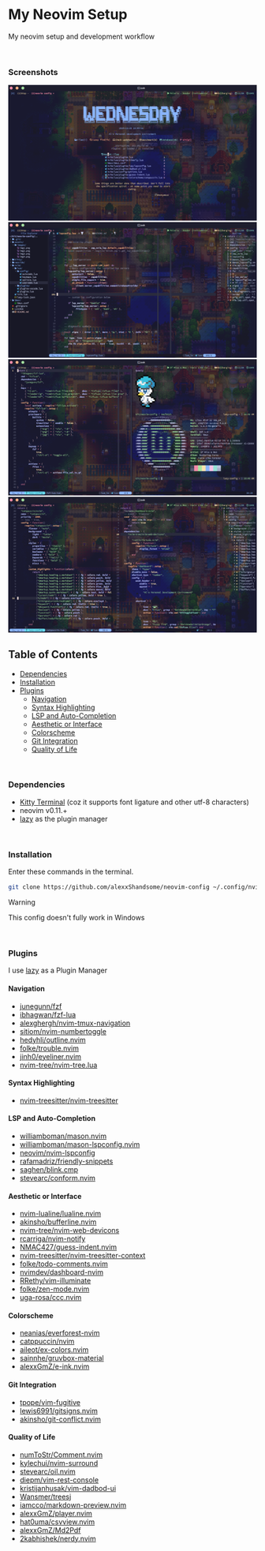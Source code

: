 # My Neovim Setup

My neovim setup and development workflow

&nbsp;

### Screenshots

![image1](./assets/images/img1.png)
![image2](./assets/images/img2.png)
![image3](./assets/images/img3.png)
![image4](./assets/images/img4.png)

## Table of Contents

* [Dependencies](#dependencies)
* [Installation](#installation)
* [Plugins](#plugins)
   + [Navigation](#navigation)
   + [Syntax Highlighting](#syntax-highlighting)
   + [LSP and Auto-Completion](#lsp-and-auto-completion)
   + [Aesthetic or Interface](#aesthetic-or-interface)
   + [Colorscheme](#colorscheme)
   + [Git Integration](#git-integration)
   + [Quality of Life](#quality-of-life)

&nbsp;

### Dependencies

* [Kitty Terminal](https://github.com/kovidgoyal/kitty) (coz it supports font ligature and
other utf-8 characters)
* neovim v0.11.+
* [lazy](https://github.com/folke/lazy.nvim) as the plugin manager

&nbsp;

### Installation

Enter these commands in the terminal.
```bash
git clone https://github.com/alexxShandsome/neovim-config ~/.config/nvim
```

> [!WARNING]
> This config doesn't fully work in Windows

&nbsp;

### Plugins

I use [lazy](https://github.com/folke/lazy.nvim) as a Plugin Manager

#### Navigation

* [junegunn/fzf](https://github.com/junegunn/fzf)
* [ibhagwan/fzf-lua](https://github.com/ibhagwan/fzf-lua)
* [alexghergh/nvim-tmux-navigation](https://github.com/alexghergh/nvim-tmux-navigation)
* [sitiom/nvim-numbertoggle](https://github.com/sitiom/nvim-numbertoggle)
* [hedyhli/outline.nvim](https://github.com/hedyhli/outline.nvim)
* [folke/trouble.nvim](https://github.com/folke/trouble.nvim)
* [jinh0/eyeliner.nvim](https://github.com/jinh0/eyeliner.nvim)
* [nvim-tree/nvim-tree.lua](https://github.com/nvim-tree/nvim-tree.lua)

#### Syntax Highlighting

* [nvim-treesitter/nvim-treesitter](https://github.com/nvim-treesitter/nvim-treesitter)

#### LSP and Auto-Completion

* [williamboman/mason.nvim](https://github.com/williamboman/mason.nvim)
* [williamboman/mason-lspconfig.nvim](https://github.com/williamboman/mason-lspconfig.nvim)
* [neovim/nvim-lspconfig](https://github.com/neovim/nvim-lspconfig)
* [rafamadriz/friendly-snippets](https://github.com/rafamadriz/friendly-snippets)
* [saghen/blink.cmp](https://github.com/Saghen/blink.cmp)
* [stevearc/conform.nvim](https://github.com/stevearc/conform.nvim)

#### Aesthetic or Interface

* [nvim-lualine/lualine.nvim](https://github.com/nvim-lualine/lualine.nvim)
* [akinsho/bufferline.nvim](https://github.com/akinsho/bufferline.nvim)
* [nvim-tree/nvim-web-devicons](https://github.com/nvim-tree/nvim-web-devicons)
* [rcarriga/nvim-notify](https://github.com/rcarriga/nvim-notify)
* [NMAC427/guess-indent.nvim](https://github.com/NMAC427/guess-indent.nvim)
* [nvim-treesitter/nvim-treesitter-context](https://github.com/nvim-treesitter/nvim-treesitter-context)
* [folke/todo-comments.nvim](https://github.com/folke/todo-comments.nvim)
* [nvimdev/dashboard-nvim](https://github.com/nvimdev/dashboard-nvim)
* [RRethy/vim-illuminate](https://github.com/RRethy/vim-illuminate)
* [folke/zen-mode.nvim](https://github.com/folke/zen-mode.nvim)
* [uga-rosa/ccc.nvim](https://github.com/uga-rosa/ccc.nvim)

#### Colorscheme

* [neanias/everforest-nvim](https://github.com/neanias/everforest-nvim)
* [catppuccin/nvim](https://github.com/catppuccin/nvim)
* [aileot/ex-colors.nvim](https://github.com/aileot/ex-colors.nvim)
* [sainnhe/gruvbox-material](https://github.com/sainnhe/gruvbox-material)
* [alexxGmZ/e-ink.nvim](https://github.com/alexxGmZ/e-ink.nvim)

#### Git Integration

* [tpope/vim-fugitive](https://github.com/tpope/vim-fugitive)
* [lewis6991/gitsigns.nvim](https://github.com/lewis6991/gitsigns.nvim)
* [akinsho/git-conflict.nvim](https://github.com/akinsho/git-conflict.nvim)

#### Quality of Life

* [numToStr/Comment.nvim](https://github.com/numToStr/Comment.nvim)
* [kylechui/nvim-surround](https://github.com/kylechui/nvim-surround)
* [stevearc/oil.nvim](https://github.com/stevearc/oil.nvim)
* [diepm/vim-rest-console](https://github.com/diepm/vim-rest-console)
* [kristijanhusak/vim-dadbod-ui](https://github.com/kristijanhusak/vim-dadbod-ui)
* [Wansmer/treesj](https://github.com/Wansmer/treesj)
* [iamcco/markdown-preview.nvim](https://github.com/iamcco/markdown-preview.nvim)
* [alexxGmZ/player.nvim](https://github.com/alexxGmZ/player.nvim)
* [hat0uma/csvview.nvim](https://github.com/hat0uma/csvview.nvim)
* [alexxGmZ/Md2Pdf](https://github.com/alexxGmZ/Md2Pdf)
* [2kabhishek/nerdy.nvim](https://github.com/2kabhishek/nerdy.nvim)

&nbsp;

